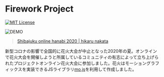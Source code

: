 # Firework Project

[![MIT License](http://img.shields.io/badge/license-MIT-blue.svg?style=flat)](LICENSE)

![DEMO](https://user-images.githubusercontent.com/55532835/108620603-87e4a580-7470-11eb-9fa3-a85c048885a0.gif)

> [Shibajuku online hanabi 2020 | hikaru nakata](https://projects.shibajuku.net/fireworks/2020/hikarunakata/)

新型コロナの影響で全国的に花火大会が中止となった2020年の夏。オンラインで花火大会を開催しようと所属しているコミュニティの有志によって立ち上げられたプロジェクトオンライン花火大会に参加しました。花火はモーショングラフィックスを実装できるJSライブラリ[mo.js](https://mojs.github.io/)を利用して作成しました。
